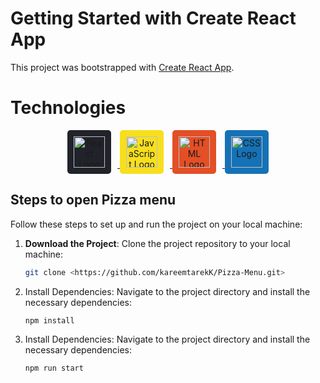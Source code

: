 # Getting Started with Create React App

This project was bootstrapped with [Create React App](https://github.com/facebook/create-react-app).

# Technologies
<p align="center">
  <a href="https://react.dev/" target="_blank">
    <img src="https://upload.wikimedia.org/wikipedia/commons/a/a7/React-icon.svg" alt="React Logo" width="50" height="50" style="background:#20232a; padding:10px; border-radius:5px; display:inline-block; margin-right:10px;">
  </a>
  <a href="https://developer.mozilla.org/en-US/docs/Web/JavaScript" target="_blank">
    <img src="https://upload.wikimedia.org/wikipedia/commons/6/6a/JavaScript-logo.png" alt="JavaScript Logo" width="50" height="50" style="background:#F7DF1E; padding:10px; border-radius:5px; display:inline-block; margin-right:10px;">
  </a>
  <a href="https://developer.mozilla.org/en-US/docs/Web/HTML" target="_blank">
    <img src="https://upload.wikimedia.org/wikipedia/commons/6/61/HTML5_logo_and_wordmark.svg" alt="HTML Logo" width="50" height="50" style="background:#E34F26; padding:10px; border-radius:5px; display:inline-block; margin-right:10px;">
  </a>
  <a href="https://developer.mozilla.org/en-US/docs/Web/CSS" target="_blank">
    <img src="https://upload.wikimedia.org/wikipedia/commons/d/d5/CSS3_logo_and_wordmark.svg" alt="CSS Logo" width="50" height="50" style="background:#1572B6; padding:10px; border-radius:5px; display:inline-block;">
  </a>
</p>


## Steps to open Pizza menu

Follow these steps to set up and run the project on your local machine:

1. **Download the Project**:
   Clone the project repository to your local machine:
   ```bash
   git clone <https://github.com/kareemtarekK/Pizza-Menu.git>

2. Install Dependencies: Navigate to the project directory and install the necessary dependencies:
    ```bash
    npm install

2. Install Dependencies: Navigate to the project directory and install the necessary dependencies:
    ```bash
    npm run start


